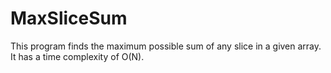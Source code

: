 MaxSliceSum
===========

This program finds the maximum possible sum of any slice in a given array. It has a time complexity of O(N).
